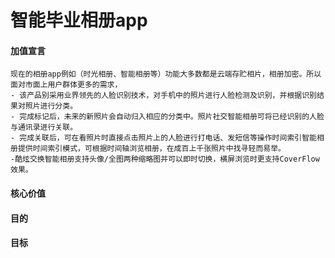 # 智能毕业相册app

#### 加值宣言
    现在的相册app例如（时光相册、智能相册等）功能大多数都是云端存贮相片，相册加密。所以面对市面上用户群体更多的需求，
    - 该产品别采用业界领先的人脸识别技术，对手机中的照片进行人脸检测及识别，并根据识别结果对照片进行分类。
    - 完成标记后，未来的新照片会自动归入相应的分类中。照片社交智能相册可将已经识别的人脸与通讯录进行关联。
    - 完成关联后，可在看照片时直接点击照片上的人脸进行打电话、发短信等操作时间索引智能相册提供时间索引模式，可根据时间轴浏览相册，在成百上千张照片中找寻轻而易举。
    -酷炫交换智能相册支持头像/全图两种缩略图并可以即时切换，横屏浏览时更支持CoverFlow效果。


#### 核心价值


#### 目的

#### 目标
